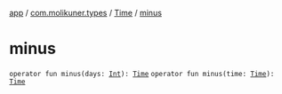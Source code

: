 [app](../../index.md) / [com.molikuner.types](../index.md) / [Time](index.md) / [minus](./minus.md)

# minus

`operator fun minus(days: `[`Int`](https://kotlinlang.org/api/latest/jvm/stdlib/kotlin/-int/index.html)`): `[`Time`](index.md)
`operator fun minus(time: `[`Time`](index.md)`): `[`Time`](index.md)